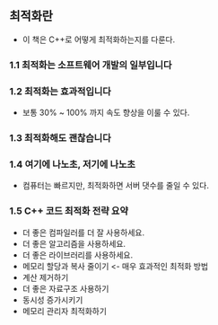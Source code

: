 ## 최적화란
* 이 책은 C++로 어떻게 최적화하는지를 다룬다.

### 1.1 최적화는 소프트웨어 개발의 일부입니다

### 1.2 최적화는 효과적입니다
* 보통 30% ~ 100% 까지 속도 향상을 이룰 수 있다.
### 1.3 최적화해도 괜찮습니다

### 1.4 여기에 나노초, 저기에 나노초
* 컴퓨터는 빠르지만, 최적화하면 서버 댓수를 줄일 수 있다.

### 1.5 C++ 코드 최적화 전략 요약
* 더 좋은 컴파일러를 더 잘 사용하세요.
* 더 좋은 알고리즘을 사용하세요.
* 더 좋은 라이브러리를 사용하세요.
* 메모리 할당과 복사 줄이기 <- 매우 효과적인 최적화 방법
* 계산 제거하기
* 더 좋은 자료구조 사용하기
* 동시성 증가시키기
* 메모리 관리자 최적화하기
